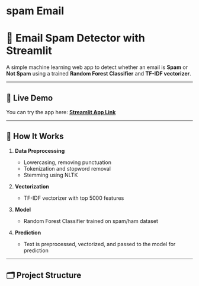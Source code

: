 # spam Email
# 📧 Email Spam Detector with Streamlit

A simple machine learning web app to detect whether an email is **Spam** or **Not Spam** using a trained **Random Forest Classifier** and **TF-IDF vectorizer**.

---

## 🚀 Live Demo
You can try the app here: **[Streamlit App Link](https://spam-application.streamlit.app/)**  

---

## 🧠 How It Works

1. **Data Preprocessing**
   - Lowercasing, removing punctuation
   - Tokenization and stopword removal
   - Stemming using NLTK

2. **Vectorization**
   - TF-IDF vectorizer with top 5000 features

3. **Model**
   - Random Forest Classifier trained on spam/ham dataset

4. **Prediction**
   - Text is preprocessed, vectorized, and passed to the model for prediction

---

## 🗂 Project Structure

